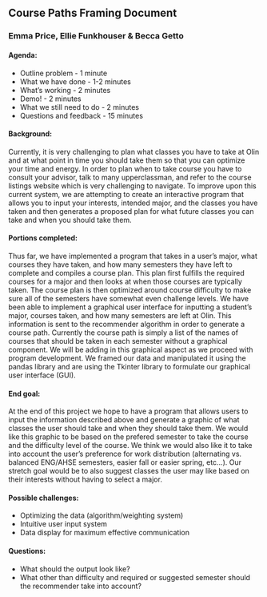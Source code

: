 ## Course Paths Framing Document
### Emma Price, Ellie Funkhouser & Becca Getto

#### Agenda: 
- Outline problem - 1 minute
- What we have done - 1-2 minutes
- What’s working - 2 minutes
- Demo! - 2 minutes
- What we still need to do - 2 minutes
- Questions and feedback - 15 minutes

#### Background:
Currently, it is very challenging to plan what classes you have to take at Olin and at what point in time you should take them so that you can optimize your time and energy. In order to plan when to take course you have to consult your advisor, talk to many upperclassman, and refer to the course listings website which is very challenging to navigate. To improve upon this current system, we are attempting to create an interactive program that allows you to input your interests, intended major, and the classes you have taken and then generates a proposed plan for what future classes you can take and when you should take them.

#### Portions completed:
Thus far, we have implemented a program that takes in a user’s major, what courses they have taken, and how many semesters they have left to complete and compiles a course plan. This plan first fulfills the required courses for a major and then looks at when those courses are typically taken. The course plan is then optimized around course difficulty to make sure all of the semesters have somewhat even challenge levels. We have been able to implement a graphical user interface for inputting a student’s major, courses taken, and how many semesters are left at Olin. This information is sent to the recommender algorithm in order to generate a course path. Currently the course path is simply a list of the names of courses that should be taken in each semester without a graphical component. We will be adding in this graphical aspect as we proceed with program development. We framed our data and manipulated it using the pandas library and are using the Tkinter library to formulate our graphical user interface (GUI). 

#### End goal:
At the end of this project we hope to have a program that allows users to input the information described above and generate a graphic of what classes the user should take and when they should take them. We would like this graphic to be based on the prefered semester to take the course and the difficulty level of the course. We think we would also like it to take into account the user’s preference for work distribution (alternating vs. balanced ENG/AHSE semesters, easier fall or easier spring, etc…). Our stretch goal would be to also suggest classes the user may like based on their interests without having to select a major.

#### Possible challenges:
- Optimizing the data (algorithm/weighting system)
- Intuitive user input system
- Data display for maximum effective communication

#### Questions:
- What should the output look like?
- What other than difficulty and required or suggested semester should the recommender take into account?
